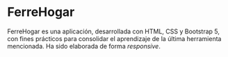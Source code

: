 # FerreHogar

FerreHogar es una aplicación, desarrollada con HTML, CSS y Bootstrap 5, con fines prácticos para consolidar el aprendizaje de la última herramienta mencionada.  Ha sido elaborada de forma _responsive_.
